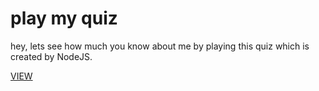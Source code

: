 # play my quiz
hey, lets see how much you know about me by playing this quiz which is created by NodeJS.

[VIEW](https://repl.it/@MaruthiP/TheBeginning#index.js?embed=1&output=1)
